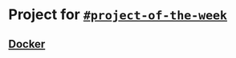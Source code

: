 # Project for [`#project-of-the-week`](https://github.com/DataTalksClub/project-of-the-week/tree/main)


##  [Docker](https://github.com/DataTalksClub/project-of-the-week/blob/main/2023-10-18-docker-1.md)